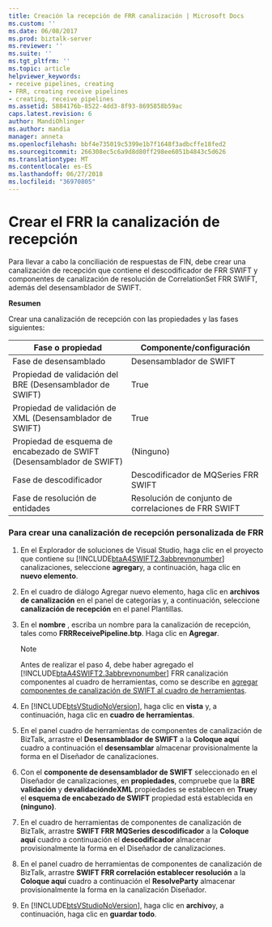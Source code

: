 ```yaml
---
title: Creación la recepción de FRR canalización | Microsoft Docs
ms.custom: ''
ms.date: 06/08/2017
ms.prod: biztalk-server
ms.reviewer: ''
ms.suite: ''
ms.tgt_pltfrm: ''
ms.topic: article
helpviewer_keywords:
- receive pipelines, creating
- FRR, creating receive pipelines
- creating, receive pipelines
ms.assetid: 5884176b-8522-4dd3-8f93-8695858b59ac
caps.latest.revision: 6
author: MandiOhlinger
ms.author: mandia
manager: anneta
ms.openlocfilehash: bbf4e735019c5399e1b7f1648f3adbcffe18fed2
ms.sourcegitcommit: 266308ec5c6a9d8d80ff298ee6051b4843c5d626
ms.translationtype: MT
ms.contentlocale: es-ES
ms.lasthandoff: 06/27/2018
ms.locfileid: "36970805"
---
```

# <a name="creating-the-frr-receive-pipeline"></a>Crear el FRR la canalización de recepción
Para llevar a cabo la conciliación de respuestas de FIN, debe crear una canalización de recepción que contiene el descodificador de FRR SWIFT y componentes de canalización de resolución de CorrelationSet FRR SWIFT, además del desensamblador de SWIFT.  

 **Resumen**  

 Crear una canalización de recepción con las propiedades y las fases siguientes:  

|Fase o propiedad|Componente/configuración|  
|---------------------|------------------------|  
|Fase de desensamblado|Desensamblador de SWIFT|  
|Propiedad de validación del BRE (Desensamblador de SWIFT)|True|  
|Propiedad de validación de XML (Desensamblador de SWIFT)|True|  
|Propiedad de esquema de encabezado de SWIFT (Desensamblador de SWIFT)|(Ninguno)|  
|Fase de descodificador|Descodificador de MQSeries FRR SWIFT|  
|Fase de resolución de entidades|Resolución de conjunto de correlaciones de FRR SWIFT|  

### <a name="to-create-a-custom-receive-pipeline-for-frr"></a>Para crear una canalización de recepción personalizada de FRR  

1. En el Explorador de soluciones de Visual Studio, haga clic en el proyecto que contiene su [!INCLUDE[btaA4SWIFT2.3abbrevnonumber](../../includes/btaa4swift2-3abbrevnonumber-md.md)] canalizaciones, seleccione **agregar**y, a continuación, haga clic en **nuevo elemento**.  

2. En el cuadro de diálogo Agregar nuevo elemento, haga clic en **archivos de canalización** en el panel de categorías y, a continuación, seleccione **canalización de recepción** en el panel Plantillas.  

3. En el **nombre** , escriba un nombre para la canalización de recepción, tales como **FRRReceivePipeline.btp**. Haga clic en **Agregar**.  

   > [!NOTE]
   >  Antes de realizar el paso 4, debe haber agregado el [!INCLUDE[btaA4SWIFT2.3abbrevnonumber](../../includes/btaa4swift2-3abbrevnonumber-md.md)] FRR canalización componentes al cuadro de herramientas, como se describe en [agregar componentes de canalización de SWIFT al cuadro de herramientas](../../adapters-and-accelerators/accelerator-swift/adding-swift-pipeline-components-to-the-toolbox.md).  

4. En [!INCLUDE[btsVStudioNoVersion](../../includes/btsvstudionoversion-md.md)], haga clic en **vista** y, a continuación, haga clic en **cuadro de herramientas**.  

5. En el panel cuadro de herramientas de componentes de canalización de BizTalk, arrastre el **Desensamblador de SWIFT** a la **Coloque aquí** cuadro a continuación el **desensamblar** almacenar provisionalmente la forma en el Diseñador de canalizaciones.  

6. Con el **componente de desensamblador de SWIFT** seleccionado en el Diseñador de canalizaciones, en **propiedades**, compruebe que la **BRE validación** y **devalidacióndeXML** propiedades se establecen en **True**y el **esquema de encabezado de SWIFT** propiedad está establecida en **(ninguno)**.  

7. En el cuadro de herramientas de componentes de canalización de BizTalk, arrastre **SWIFT FRR MQSeries descodificador** a la **Coloque aquí** cuadro a continuación el **descodificador** almacenar provisionalmente la forma en el Diseñador de canalizaciones.  

8. En el panel cuadro de herramientas de componentes de canalización de BizTalk, arrastre **SWIFT FRR correlación establecer resolución** a la **Coloque aquí** cuadro a continuación el **ResolveParty** almacenar provisionalmente la forma en la canalización Diseñador.  

9. En [!INCLUDE[btsVStudioNoVersion](../../includes/btsvstudionoversion-md.md)], haga clic en **archivo**y, a continuación, haga clic en **guardar todo**.
